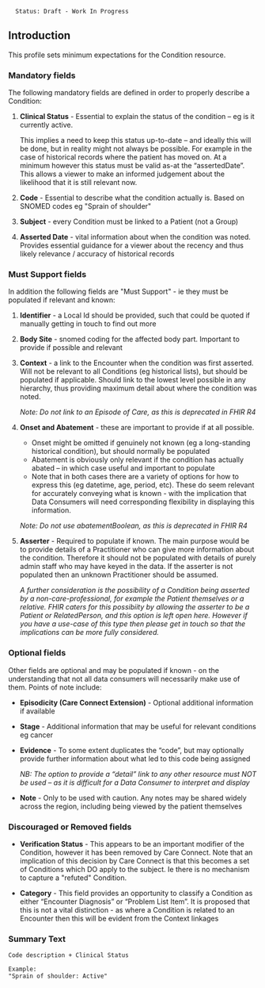       Status: Draft - Work In Progress

## **Introduction**
This profile sets minimum expectations for the Condition resource.


### **Mandatory fields**
The following mandatory fields are defined in order to properly describe a Condition:
1. **Clinical Status** - Essential to explain the status of the condition – eg is it currently active.

   This implies a need to keep this status up-to-date – and ideally this will be done, but in reality might not always be possible. For example in the case of historical records where the patient has moved on. 
At a minimum however this status must be valid as-at the “assertedDate”. This allows a viewer to make an informed judgement about the likelihood that it is still relevant now.

2. **Code** - Essential to describe what the condition actually is. Based on SNOMED codes eg "Sprain of shoulder"

3. **Subject** - every Condition must be linked to a Patient (not a Group)

4. **Asserted Date** - vital information about when the condition was noted. Provides essential guidance for a viewer about the recency and thus likely relevance / accuracy of historical records



### **Must Support fields**
In addition the following fields are "Must Support" - ie they must be populated if relevant and known:

1. **Identifier** - a Local Id should be provided, such that could be quoted if manually getting in touch to find out more

2. **Body Site** - snomed coding for the affected body part. Important to provide if possible and relevant

3. **Context** - a link to the  Encounter when the condition was first asserted. Will not be relevant to all Conditions (eg historical lists), but should be populated if applicable. Should link to the lowest level possible in any hierarchy, thus providing maximum detail about where the condition was noted. 

   *Note: Do not link to an Episode of Care, as this is deprecated in FHIR R4*

4. **Onset and Abatement** - these are important to provide if at all possible. 
    - Onset might be omitted if genuinely not known (eg a long-standing historical condition), but should normally be populated
   - Abatement is obviously only relevant if the condition has actually abated – in which case useful and important to populate
   - Note that in both cases there are a variety of options for how to express this (eg datetime, age, period, etc). These do seem relevant for accurately conveying what is known - with the implication that Data Consumers will need corresponding flexibility in displaying this information.

   *Note: Do not use abatementBoolean, as this is deprecated in FHIR R4*


5. **Asserter** - Required to populate if known. The main purpose would be to provide details of a Practitioner who can give more information about the condition. Therefore it should not be populated with details of purely admin staff who may have keyed in the data. If the asserter is not populated then an unknown Practitioner should be assumed.

   *A further consideration is the possibility of a Condition being asserted by a non-care-professional, for example the Patient themselves or a relative. FHIR caters for this possibiity by allowing the asserter to be a Patient or RelatedPerson, and this option is left open here. However if you have a use-case of this type then please get in touch so that the implications can be more fully considered.*



### **Optional fields**
Other fields are optional and may be populated if known - on the understanding that not all data consumers will necessarily make use of them. Points of note include:

 - **Episodicity (Care Connect Extension)** - Optional additional information if available

 - **Stage** - Additional information that may be useful for relevant conditions eg cancer

  - **Evidence** - To some extent duplicates the “code”, but may optionally provide further information about what led to this code being assigned

    *NB: The option to provide a “detail” link to any other resource must NOT be used – as it is difficult for a Data Consumer to interpret and display*

 - **Note** - Only to be used with caution. Any notes may be shared widely across the region, including being viewed by the patient themselves


### **Discouraged or Removed fields**
 - **Verification Status** - This appears to be an important modifier of the Condition, however it has been removed by Care Connect. Note that an implication of this decision by Care Connect is that this becomes a set of Conditions which DO apply to the subject. Ie there is no mechanism to capture a "refuted" Condition.

  - **Category** - This field provides an opportunity to classify a Condition as either “Encounter Diagnosis” or “Problem List Item”. It is proposed that this is not a vital distinction - as where a Condition is related to an Encounter then this will be evident from the Context linkages


### **Summary Text**

    Code description + Clinical Status
  
    Example: 
    "Sprain of shoulder: Active"


